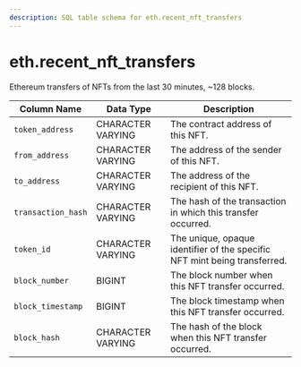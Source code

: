 ```yaml
---
description: SQL table schema for eth.recent_nft_transfers
---
```


# eth.recent\_nft\_transfers

Ethereum transfers of NFTs from the last 30 minutes, \~128 blocks.

| Column Name        | Data Type         | Description                                                               |
| ------------------ | ----------------- | ------------------------------------------------------------------------- |
| `token_address`    | CHARACTER VARYING | The contract address of this NFT.                                         |
| `from_address`     | CHARACTER VARYING | The address of the sender of this NFT.                                    |
| `to_address`       | CHARACTER VARYING | The address of the recipient of this NFT.                                 |
| `transaction_hash` | CHARACTER VARYING | The hash of the transaction in which this transfer occurred.              |
| `token_id`         | CHARACTER VARYING | The unique, opaque identifier of the specific NFT mint being transferred. |
| `block_number`     | BIGINT            | The block number when this NFT transfer occurred.                         |
| `block_timestamp`  | BIGINT            | The block timestamp when this NFT transfer occurred.                      |
| `block_hash`       | CHARACTER VARYING | The hash of the block when this NFT transfer occurred.                    |

